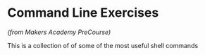 # Command Line Exercises

*(from Makers Academy PreCourse)*

This is a collection of of some of the most useful shell commands
